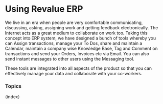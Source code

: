 # Using Revalue ERP

We live in an era when people are very comfortable communicating, discussing,
asking, assigning work and getting feedback electronically. The Internet acts
as a great medium to collaborate on work too. Taking this concept into ERP
system, we have designed a bunch of tools whereby you can Assign transactions,
manage your To Dos, share and maintain a Calendar, maintain a company wise
Knowledge Base, Tag and Comment on transactions and send your Orders, Invoices
etc via Email. You can also send instant messages to other users using the
Messaging tool.

These tools are integrated into all aspects of the product so that you can
effectively manage your data and collaborate with your co-workers.

### Topics

{index}
